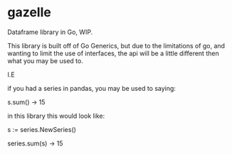 # gazelle
Dataframe library in Go, WIP.

This library is built off of Go Generics, but due to the limitations of go, and wanting to limit the use of interfaces, the api will be a little different then what you may be used to.

I.E

if you had a series in pandas, you may be used to saying:

s.sum() -> 15

in this library this would look like:

s := series.NewSeries()

series.sum(s) -> 15